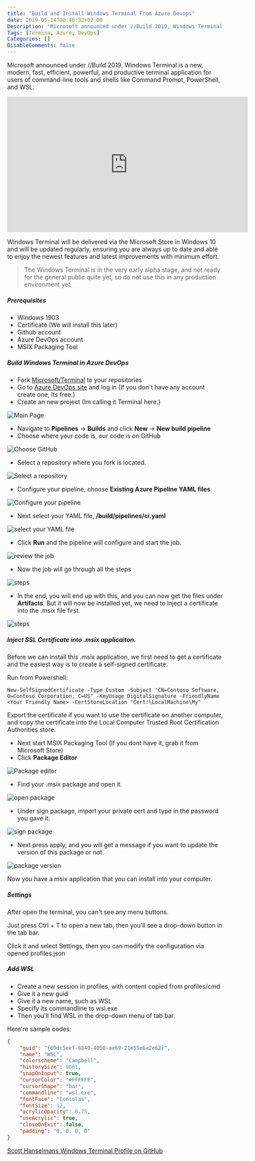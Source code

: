 ```yaml
---
title: "Build and Install Windows Terminal From Azure Devops"
date: 2019-05-14T08:46:32+02:00
Description: "Microsoft announced under //Build 2019, Windows Terminal is a new, modern, fast, efficient, powerful, and productive terminal application for users of command-line tools and shells like Command Prompt, PowerShell, and WSL."
Tags: [Termina, Azure, DevOps]
Categories: []
DisableComments: false
---
```

Microsoft announced under //Build 2019, Windows Terminal is a new, modern, fast, efficient, powerful, and productive terminal application for users of command-line tools and shells like Command Prompt, PowerShell, and WSL.

<iframe width="560" height="315" src="https://www.youtube.com/embed/8gw0rXPMMPE?controls=0" frameborder="0" allow="accelerometer; autoplay; encrypted-images; gyroscope; picture-in-picture" allowfullscreen></iframe>

Windows Terminal will be delivered via the Microsoft Store in Windows 10 and will be updated regularly, ensuring you are always up to date and able to enjoy the newest features and latest improvements with minimum effort.

> The Windows Terminal is in the very early alpha stage, and not ready for the general public quite yet, so do not use this in any production environment yet.

##### Prerequisites

- Windows 1903
- Certificate (We will install this later)
- Github account
- Azure DevOps account
- MSIX Packaging Tool

##### Build Windows Terminal in Azure DevOps

- Fork [Microsoft/Terminal](https://github.com/microsoft/Terminal) to your repositories
- Go to [Azure DevOps site](https://dev.azure.com) and log in (If you don`t have any account create one, Its free.)
- Create an new project (Im calling it Terminal here.)

![Main Page](/images/Terminal/1.png)

- Navigate to __Pipelines__ -> __Builds__ and click __New__ -> __New build pipeline__
- Choose where your code is, our code is on GitHub

![Choose GitHub](/images/Terminal/2.png)

- Select a repository where you fork is located.

![Select a repository](/images/Terminal/33.png)

- Configure your pipeline, choose __Existing Azure Pipeline YAML files__

![Configure your pipeline](/images/Terminal/3.png)

- Next select your YAML file, __/build/pipelines/ci.yaml__

![select your YAML file](/images/Terminal/4.png)

- Click __Run__ and the pipeline will configure and start the job.

![review the job](/images/Terminal/5.png)

- Now the job will go through all the steps

![steps](/images/Terminal/6.png)

- In the end, you will end up with this, and you can now get the files under __Artifacts__. But it will now be installed yet, we need to inject a certificate into the .msix file first.

![steps](/images/Terminal/7.png)

##### Inject SSL Certificate into .msix applicaiton.

Before we can install this .msix application, we first need to get a certificate and the easiest way is to create a self-signed certificate.

Run from Powershell:

```
New-SelfSignedCertificate -Type Custom -Subject "CN=Contoso Software, O=Contoso Corporation, C=US" -KeyUsage DigitalSignature -FriendlyName <Your Friendly Name> -CertStoreLocation "Cert:\LocalMachine\My"
```
Export the certificate if you want to use the certificate on another computer, and copy the certificate into the Local Computer Trusted Root Certification Authorities store.

- Next start MSIX Packaging Tool (If you dont have it, grab it from Microsoft Store)
- Click __Package Editor__

![Package editor](/images/Terminal/9.png)

- Find your .msix package and open it.
  
![open package](/images/Terminal/10.png)

- Under sign package, import your private cert and type in the password you gave it.

![sign package](/images/Terminal/12.png)

- Next press apply, and you will get a message if you want to update the version of this package or not.

![package version](/images/Terminal/13.png)

Now you have a msix application that you can install into your computer.

##### Settings

After open the terminal, you can't see any menu buttons.

Just press Ctrl + T to open a new tab, then you'll see a drop-down button in the tab bar.

Click it and select Settings, then you can modify the configuration via opened profiles.json

##### Add WSL

- Create a new session in profiles, with content copied from profiles/cmd
- Give it a new guid
- Give it a new name, such as WSL
- Specify its commandline to wsl.exe
- Then you'll find WSL in the drop-down menu of tab bar.

Here're sample codes:

```json
{
    "guid": "{09dc5eef-6840-4050-ae69-21e55e6a2e62}",
    "name": "WSL",
    "colorscheme": "Campbell",
    "historySize": 9001,
    "snapOnInput": true,
    "cursorColor": "#FFFFFF",
    "cursorShape": "bar",
    "commandline": "wsl.exe",
    "fontFace": "Consolas",
    "fontSize": 12,
    "acrylicOpacity": 0.75,
    "useAcrylic": true,
    "closeOnExit": false,
    "padding": "0, 0, 0, 0"
}
```

[Scott Hanselmans Windows Terminal Profile on GitHub](https://gist.github.com/shanselman/221ef38d035fcf2836d664009f144eac)